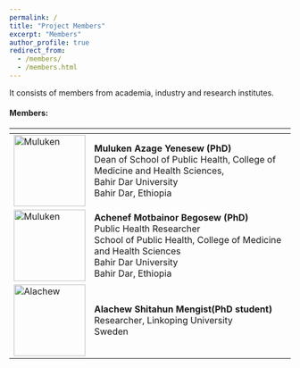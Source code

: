 ```yaml
---
permalink: /
title: "Project Members"
excerpt: "Members"
author_profile: true
redirect_from: 
  - /members/
  - /members.html
---
```


It consists of members from academia, industry and research institutes.

#### Members:
<table>
  <thead>
    <tr>
      <th></th>
      <th></th>
    </tr>
  </thead>
  <tbody>
	<tr>
      <td><a href="https://zetseatz.github.io/"> <img src="src="{{ site.url }}/images/alachew.jpeg" width="128" alt="Muluken"> </a></td>
			<td>  <b> Muluken Azage Yenesew (PhD) </b> <br /> Dean of School of Public Health, College of Medicine and Health Sciences, <br /> 
			Bahir Dar University <br /> Bahir Dar, Ethiopia </td>
    </tr>
	<tr>
      <td><a href="https://zetseatz.github.io/"> <img src="src="{{ site.url }}/images/alachew.jpeg" width="128" alt="Muluken"> </a></td>
	  <td>  <b> Achenef Motbainor Begosew (PhD) </b> <br /> Public Health Researcher <br /> School of Public Health, College of Medicine and Health Sciences <br />
            Bahir Dar University <br /> Bahir Dar, Ethiopia </td>
    </tr>
    <tr>
      <td><a href="https://zetseatz.github.io/"> <img src="{{ site.url }}/images/alachew.jpeg" width="128" alt="Alachew"> </a></td>
			<td> <b>Alachew Shitahun Mengist(PhD student) </b> <br /> Researcher, Linkoping University <br /> Sweden <br /></td>
    </tr>
  </tbody>
</table>